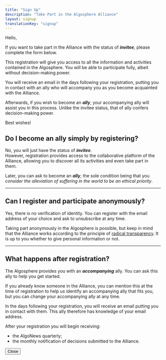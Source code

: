 ```yaml
---
title: "Sign Up"
description: "Take Part in the Algosphere Alliance"
layout: signup
translationKey: "signup"
---
```


Hello,

If you want to take part in the Alliance with the status of ***invitee***, please complete the form below.

This registration will give you access to all the information and activities contained in the Algosphere. You will be able to participate fully, albeit without decision-making power.

You will receive an email in the days following your registration, putting you in contact with an ally who will accompany you as you become acquainted with the Alliance.

Afterwards, if you wish to become an ***ally***, your accompanying ally will assist you in this process. Unlike the invitee status, that of ally confers decision-making power.

Best wishes!

<div class="modal fade" id="modalRegisterMoreInformation" tabindex="-1" role="dialog" aria-labelledby="modalRegisterMoreInformation" aria-hidden="true">
  <div class="modal-dialog modal-dialog-centered modal-lg" role="document">
    <div class="modal-content">
      <div class="modal-body">
        <h2>Do I become an ally simply by registering?</h2>
        <p>No, you will just have the status of <a class="abbr" data-toggle="popover" data-trigger="hover" data-placement="bottom" title="Constitution:" data-content="« The status of invitee allows anyone to participate in the Alliance's internal discussions. This status gives them the right to make proposals and discuss, but not to make decisions. »" tabindex="0"><strong><em>invitee</em></strong></a>.<br>
        However, registration provides access to the collaborative platform of the Alliance, allowing you to discover all its activities and even take part in them.</p>
        <p>Later, you can ask to become an <strong><em>ally</em></strong>, the sole condition being that you <em>consider the alleviation of suffering in the world to be an ethical priority</em>.</p>
        <hr>
        <h2>Can I register and participate anonymously?</h2>
        <p>Yes, there is no verification of identity. You can register with the email address of your choice and ask to unsubscribe at any time.</p>
        <p>Taking part anonymously in the Algosphere is possible, but keep in mind that the Alliance works according to the principle of <a href="https://en.wikipedia.org/wiki/Radical_transparency">radical transparency</a>. It is up to you whether to give personal information or not.</p>
        <hr>
        <h2>What happens after registration?</h2>
        <p>The Algosphere provides you with an <strong><em>accompanying</em></strong> ally. You can ask this ally to help you get started.</p>
        <p>If you already know someone in the Alliance, you can mention this at the time of registration to help us identify an accompanying ally that fits you, but you can change your accompanying ally at any time.</p>
        <p>In the days following your registration, you will receive an email putting you in contact with them. This ally therefore has knowledge of your email address.</p>
        <p>After your registration you will begin receiving:</p>
        <ul>
          <li>the AlgoNews quarterly;</li>
          <li>the monthly notification of decisions submitted to the Alliance.</li>
        </ul>
      </div>
      <div class="modal-footer">
        <button type="button" class="btn btn-secondary" data-dismiss="modal">Close</button>
      </div>
    </div>
  </div>
</div>
